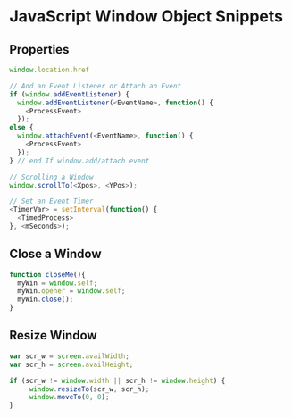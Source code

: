 # JavaScript Window Object Snippets

## Properties
```javascript
window.location.href
```

```javascript
// Add an Event Listener or Attach an Event
if (window.addEventListener) {
  window.addEventListener(<EventName>, function() {
    <ProcessEvent>
  });
else {
  window.attachEvent(<EventName>, function() {
    <ProcessEvent>
  });
} // end If window.add/attach event

// Scrolling a Window
window.scrollTo(<Xpos>, <YPos>);

// Set an Event Timer
<TimerVar> = setInterval(function() {
  <TimedProcess>
}, <mSeconds>);
```

## Close a Window
```javascript
function closeMe(){
  myWin = window.self;
  myWin.opener = window.self;
  myWin.close();
}
```

## Resize Window
```javascript
var scr_w = screen.availWidth;
var scr_h = screen.availHeight;

if (scr_w != window.width || scr_h != window.height) {
     window.resizeTo(scr_w, scr_h);
     window.moveTo(0, 0);
}
```


